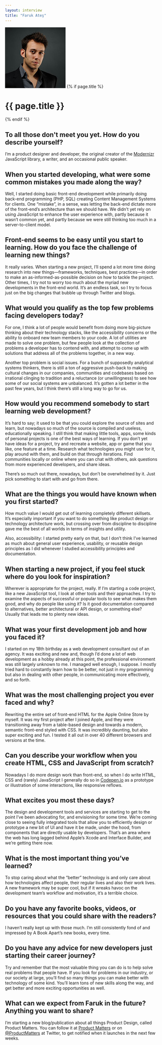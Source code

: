 ```yaml
---
layout: interview
title: "Faruk Ateş"
---
```

<img class="" src="/images/portrait-faruk-ates.jpg" alt="Photo Faruk Ateş"  />
{% if page.title %}
  <h1 class="">{{ page.title }}</h1>
{% endif %}

## To all those don't meet you yet. How do you describe yourself?

I’m a product designer and developer, the original creator of the [Modernizr](https://modernizr.com/) JavaScript library, a writer, and an occasional public speaker.

## When you started developing, what were some common mistakes you made along the way?

Well, I started doing basic front-end development while primarily doing back-end programming (PHP, SQL) creating Content Management Systems for clients. One “mistake”, in a sense, was letting the back-end dictate more of the front-end’s architecture than we should have. We didn’t yet rely on using JavaScript to enhance the user experience with, partly because it wasn’t common yet, and partly because we were still thinking too much in a server-to-client model.

## Front-end seems to be easy until you start to learning. How do you face the challenge of learning new things?

It really varies. When starting a new project, I’ll spend a lot more time doing research into new things—frameworks, techniques, best practices—in order to make an as-informed-as-possible decision on how to tackle the project. Other times, I try not to worry too much about the myriad new developments in the front-end world. It’s an endless task, so I try to focus just on the big changes that bubble up through Twitter and blogs.

## What would you qualify as the top few problems facing developers today?

For one, I think a lot of people would benefit from doing more big-picture thinking about their technology stacks, like the accessibility concerns or the ability to onboard new team members to your code. A lot of utilities are made to solve one problem, but few people look at the collection of problems a developer has to contend with, and attempt to come up with solutions that address all of the problems together, in a new way.

Another top problem is social issues. For a bunch of supposedly analytical systems thinkers, there is still a ton of aggressive push-back to making cultural changes in our companies, communities and codebases based on irrational clinging to tradition and a reluctance (or unwillingness) to see how some of our social systems are unbalanced. It’s gotten a lot better in the past few years, but I think there’s still a long way to go for us.

## How would you recommend somebody to start learning web development?

It’s hard to say; it used to be that you could explore the source of sites and learn, but nowadays so much of the source is compiled and useless, educationally speaking. I still think that making little tools, apps, some kinds of personal projects is one of the best ways of learning. If you don’t yet have ideas for a project, try and recreate a website, app or game that you like, one feature at a time. Research what technologies you might use for it, play around with them, and build on that through iterations. Find communities locally or online where you can chat with others, ask questions from more experienced developers, and share ideas.

There’s so much out there, nowadays, but don’t be overwhelmed by it. Just pick something to start with and go from there.

## What are the things you would have known when you first started?

How much value I would get out of learning completely different skillsets. It’s especially important if you want to do something like product design or technology architecture work, but crossing over from discipline to discipline gave me the best of all worlds in terms of insights and utility.

Also, accessibility: I started pretty early on that, but I don’t think I’ve learned as much about general user experience, usability, or reusable design principles as I did whenever I studied accessibility principles and documentation.

## When starting a new project, if you feel stuck where do you look for inspiration?

Wherever is appropriate for the project, really. If I’m starting a code project, like a new JavaScript tool, I look at other tools and their approaches. I try to examine the aspects of successful or popular tools to see what makes them good, and why do people like using it? Is it good documentation compared to alternatives, better architectural or API design, or something else? Usually that leads me to plenty new ideas.

## What was your first development job and how you faced it?

I started on my 18th birthday as a web development consultant out of an agency. It was exciting and new and, though I’d done a lot of web development as a hobby already at this point, the professional environment was still largely unknown to me. I managed well enough, I suppose. I mostly tried hard to constantly learn how to be better, not just in my programming but also in dealing with other people, in communicating more effectively, and so forth.

## What was the most challenging project you ever faced and why?

Rewriting the entire set of front-end HTML for the Apple Online Store by myself. It was my first project after I joined Apple, and they were transitioning away from a table-based design and towards a modern, semantic front-end styled with CSS. It was incredibly daunting, but also super exciting and fun. I tested it all out in over 40 different browsers and versions at the time.

## Can you describe your workflow when you create HTML, CSS and JavaScript from scratch?

Nowadays I do more design work than front-end, so when I do write HTML, CSS and (rarely) JavaScript I generally do so in [Codepen.io](http://codepen.io/) as a prototype or illustration of some interactions, like responsive reflows.

## What excites you most these days?

The design and development tools and services are starting to get to the point I’ve been advocating for, and envisioning for some time. We’re coming close to seeing fully integrated tools that allow you to efficiently design or prototype a new bit of UI and have it be made, under the hood, from components that are directly usable by developers. That’s an area where the web has long lagged behind Apple’s Xcode and Interface Builder, and we’re getting there now.

## What is the most important thing you’ve learned?

To stop caring about what the “better” technology is and only care about how technologies affect people, their regular lives and also their work lives. A new framework may be super cool, but if it wreaks havoc on the development team’s workflow and motivation, it’s a terrible choice.

## Do you have any favorite books, videos, or resources that you could share with the readers?

I haven’t really kept up with those much. I’m still consistently fond of and impressed by A Book Apart’s new books, every time.

## Do you have any advice for new developers just starting their career journey?

Try and remember that the most valuable thing you can do is to help solve real problems that people have. If you look for problems in our industry, or our society at large, you’ll find so many things you can make better with technology of some kind. You’ll learn tons of new skills along the way, and get better and more exciting opportunities as well.

## What can we expect from Faruk in the future? Anything you want to share?

I’m starting a new blog/publication about all things Product Design, called Product Matters. You can follow it at [Product Matters](https://productmatters.design) or on [@ProductMatters](https://twitter.com/ProductMatters) at Twitter, to get notified when it launches in the next few weeks.
